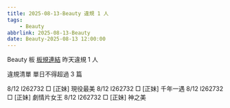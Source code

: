 ```yaml
---
title: 2025-08-13-Beauty 違規 1 人
tags:
    - Beauty
abbrlink: 2025-08-13-Beauty
date: Beauty-2025-08-13 12:00:00
---
```

Beauty 板 [板規連結](https://www.ptt.cc/bbs/Beauty/M.1630069980.A.84B.html)
昨天違規 1 人
<!-- more -->

違規清單
單日不得超過 3 篇

8/12 l262732 □ [正妹] 現役最美
8/12 l262732 □ [正妹] 千年一遇
8/12 l262732 □ [正妹] 劇情片女王
8/12 l262732 □ [正妹] 神之美